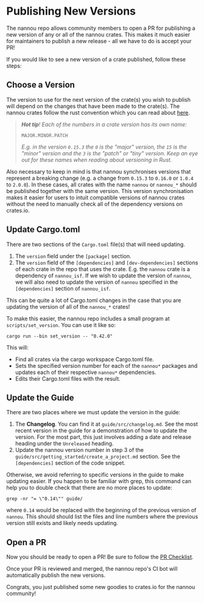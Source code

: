 # Publishing New Versions

The nannou repo allows community members to open a PR for publishing a new
version of any or all of the nannou crates. This makes it much easier for
maintainers to publish a new release - all we have to do is accept your PR!

If you would like to see a new version of a crate published, follow these steps:

## Choose a Version

The version to use for the next version of the crate(s) you wish to publish will
depend on the changes that have been made to the crate(s). The nannou crates
follow the rust convention which you can read about [here][cargo-toml-version].

> _**Hot tip**! Each of the numbers in a crate version has its own name:_
>
> ```
> MAJOR.MINOR.PATCH
> ```
>
> _E.g. in the version `0.15.3` the `0` is the "major" version, the `15` is the
> "minor" version and the `3` is the "patch" or "tiny" version. Keep an eye out
> for these names when reading about versioning in Rust._

Also necessary to keep in mind is that nannou synchronises versions that
represent a breaking change (e.g. a change from `0.15.3` to `0.16.0` or `1.0.4`
to `2.0.0`). In these cases, all crates with the name `nannou` or `nannou_*`
should be published together with the same version. This version synchronisation
makes it easier for users to intuit compatible versions of nannou crates without
the need to manually check all of the dependency versions on crates.io.

## Update Cargo.toml

There are two sections of the `Cargo.toml` file(s) that will need updating.

1. The `version` field under the `[package]` section.
2. The `version` field of the `[dependencies]` and `[dev-dependencies]`
   sections of each crate in the repo that uses the crate. E.g. the `nannou`
   crate is a dependency of `nannou_isf`. If we wish to update the version of
   `nannou`, we will also need to update the version of `nannou` specified in
   the `[dependencies]` section of `nannou_isf`.

This can be quite a lot of Cargo.toml changes in the case that you are updating
the version of all of the `nannou_*` crates!

To make this easier, the nannou repo includes a small program at
`scripts/set_version`. You can use it like so:

```
cargo run --bin set_version -- "0.42.0"
```

This will:

- Find all crates via the cargo workspace Cargo.toml file.
- Sets the specified version number for each of the `nannou*` packages and
  updates each of their respective `nannou*` dependencies.
- Edits their Cargo.toml files with the result.

## Update the Guide

There are two places where we must update the version in the guide:

1. The **Changelog**. You can find it at `guide/src/changelog.md`. See the most
   recent version in the guide for a demonstration of how to update the version.
   For the most part, this just involves adding a date and release heading under
   the `Unreleased` heading.
2. Update the nannou version number in step 3 of the
   `guide/src/getting_started/create_a_project.md` section.  See the
   `[dependencies]` section of the code snippet.

Otherwise, we avoid referring to specific versions in the guide to make updating
easier. If you happen to be familiar with grep, this command can help you to
double check that there are no more places to update:

```
grep -nr "= \"0.14\"" guide/
```

where `0.14` would be replaced with the beginning of the previous version of
`nannou`. This should should list the files and line numbers where the previous
version still exists and likely needs updating.

## Open a PR

Now you should be ready to open a PR! Be sure to follow the [PR
Checklist](./pr-checklist.md).

Once your PR is reviewed and merged, the nannou repo's CI bot will automatically
publish the new versions.

Congrats, you just published some new goodies to crates.io for the nannou
community!

[cargo-toml-version]: https://doc.rust-lang.org/cargo/reference/manifest.html#the-version-field

